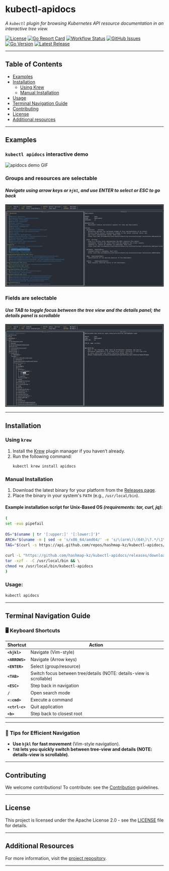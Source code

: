 # kubectl-apidocs

_A `kubectl` plugin for browsing Kubernetes API resource documentation in an interactive tree view._

[![License](https://img.shields.io/github/license/hashmap-kz/kubectl-apidocs)](https://github.com/hashmap-kz/kubectl-apidocs/blob/master/LICENSE)
[![Go Report Card](https://goreportcard.com/badge/github.com/hashmap-kz/kubectl-apidocs)](https://goreportcard.com/report/github.com/hashmap-kz/kubectl-apidocs)
[![Workflow Status](https://img.shields.io/github/actions/workflow/status/hashmap-kz/kubectl-apidocs/ci.yml?branch=master)](https://github.com/hashmap-kz/kubectl-apidocs/actions/workflows/ci.yml?query=branch:master)
[![GitHub Issues](https://img.shields.io/github/issues/hashmap-kz/kubectl-apidocs)](https://github.com/hashmap-kz/kubectl-apidocs/issues)
[![Go Version](https://img.shields.io/github/go-mod/go-version/hashmap-kz/kubectl-apidocs)](https://github.com/hashmap-kz/kubectl-apidocs/blob/master/go.mod#L3)
[![Latest Release](https://img.shields.io/github/v/release/hashmap-kz/kubectl-apidocs)](https://github.com/hashmap-kz/kubectl-apidocs/releases/latest)

---

## Table of Contents

- [Examples](#examples)
- [Installation](#installation)
    - [Using Krew](#using-krew)
    - [Manual Installation](#manual-installation)
- [Usage](#usage)
- [Terminal Navigation Guide](#terminal-navigation-guide)
- [Contributing](#contributing)
- [License](#license)
- [Additional resources](#additional-resources)

---

## Examples

### `kubectl apidocs` interactive demo

![apidocs demo GIF](assets/apidocs-demo.gif)

### Groups and resources are selectable

#### _Navigate using arrow keys or `hjkl`, and use **ENTER** to select or **ESC** to go back_

![Preview-1](assets/preview-1.png)

### Fields are selectable

#### _Use **TAB** to toggle focus between the tree view and the details panel; the details panel is scrollable_

![Preview-2](assets/preview-2.png)

---

## **Installation**

### Using `krew`

1. Install the [Krew](https://krew.sigs.k8s.io/docs/user-guide/setup/) plugin manager if you haven’t already.
2. Run the following command:
   ```bash
   kubectl krew install apidocs
   ```

### Manual Installation

1. Download the latest binary for your platform from
   the [Releases page](https://github.com/hashmap-kz/kubectl-apidocs/releases).
2. Place the binary in your system's `PATH` (e.g., `/usr/local/bin`).

#### Example installation script for Unix-Based OS _(requirements: tar, curl, jq)_:

```bash
(
set -euo pipefail

OS="$(uname | tr '[:upper:]' '[:lower:]')"
ARCH="$(uname -m | sed -e 's/x86_64/amd64/' -e 's/\(arm\)\(64\)\?.*/\1\2/' -e 's/aarch64$/arm64/')"
TAG="$(curl -s https://api.github.com/repos/hashmap-kz/kubectl-apidocs/releases/latest | jq -r .tag_name)"

curl -L "https://github.com/hashmap-kz/kubectl-apidocs/releases/download/${TAG}/kubectl-apidocs_${TAG}_${OS}_${ARCH}.tar.gz" |
tar -xzf - -C /usr/local/bin && \
chmod +x /usr/local/bin/kubectl-apidocs
)
```

### Usage:

```bash
kubectl apidocs
```

---

## Terminal Navigation Guide

### 🖥️ **Keyboard Shortcuts**

| **Shortcut**   | **Action**                                                           |
|----------------|----------------------------------------------------------------------|
| **`<hjkl>`**   | Navigate (Vim-style)                                                 |
| **`<ARROWS>`** | Navigate (Arrow keys)                                                |
| **`<ENTER>`**  | Select (group/resource)                                              |
| **`<TAB>`**    | Switch focus between tree/details (NOTE: details-view is scrollable) |
| **`<ESC>`**    | Step back in navigation                                              |
| **`/`**        | Open search mode                                                     |
| **`<:cmd>`**   | Execute a command                                                    |
| **`<ctrl-c>`** | Quit application                                                     |
| **`<b>`**      | Step back to closest root                                            |

---

### 🚀 **Tips for Efficient Navigation**

- **Use `hjkl` for fast movement** (Vim-style navigation).
- **`TAB` lets you quickly switch between tree-view and details (NOTE: details-view is scrollable)**.

---

## **Contributing**

We welcome contributions! To contribute: see the [Contribution](CONTRIBUTING.md) guidelines.

---

## **License**

This project is licensed under the Apache License 2.0 - see the [LICENSE](LICENSE) file for details.

---

## **Additional Resources**

For more information, visit the [project repository](https://github.com/hashmap-kz/kubectl-apidocs).

---
